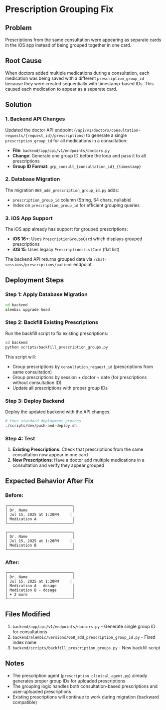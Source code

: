 # Prescription Grouping Fix

## Problem
Prescriptions from the same consultation were appearing as separate cards in the iOS app instead of being grouped together in one card.

## Root Cause
When doctors added multiple medications during a consultation, each medication was being saved with a different `prescription_group_id` because they were created sequentially with timestamp-based IDs. This caused each medication to appear as a separate card.

## Solution

### 1. Backend API Changes
Updated the doctor API endpoint (`/api/v1/doctors/consultation-requests/{request_id}/prescriptions`) to generate a single `prescription_group_id` for all medications in a consultation:

- **File**: `backend/app/api/v1/endpoints/doctors.py`
- **Change**: Generate one group ID before the loop and pass it to all prescriptions
- **Group ID Format**: `grp_consult_{consultation_id}_{timestamp}`

### 2. Database Migration
The migration `068_add_prescription_group_id.py` adds:
- `prescription_group_id` column (String, 64 chars, nullable)
- Index on `prescription_group_id` for efficient grouping queries

### 3. iOS App Support
The iOS app already has support for grouped prescriptions:
- **iOS 16+**: Uses `PrescriptionGroupsCard` which displays grouped prescriptions
- **iOS 15**: Uses legacy `PrescriptionsListCard` (flat list)

The backend API returns grouped data via `/chat-sessions/prescriptions/patient` endpoint.

## Deployment Steps

### Step 1: Apply Database Migration
```bash
cd backend
alembic upgrade head
```

### Step 2: Backfill Existing Prescriptions
Run the backfill script to fix existing prescriptions:

```bash
cd backend
python scripts/backfill_prescription_groups.py
```

This script will:
- Group prescriptions by `consultation_request_id` (prescriptions from same consultation)
- Group prescriptions by session + doctor + date (for prescriptions without consultation ID)
- Update all prescriptions with proper group IDs

### Step 3: Deploy Backend
Deploy the updated backend with the API changes:

```bash
# Your standard deployment process
./scripts/dev/push-and-deploy.sh
```

### Step 4: Test
1. **Existing Prescriptions**: Check that prescriptions from the same consultation now appear in one card
2. **New Prescriptions**: Have a doctor add multiple medications in a consultation and verify they appear grouped

## Expected Behavior After Fix

### Before:
```
┌─────────────────────────────┐
│ Dr. Name                    │
│ Jul 15, 2025 at 1:20PM     │
│ Medication A                │
└─────────────────────────────┘

┌─────────────────────────────┐
│ Dr. Name                    │
│ Jul 15, 2025 at 1:20PM     │
│ Medication B                │
└─────────────────────────────┘
```

### After:
```
┌─────────────────────────────┐
│ Dr. Name                    │
│ Jul 15, 2025 at 1:20PM     │
│ Medication A - dosage       │
│ Medication B - dosage       │
│ + 2 more                    │
└─────────────────────────────┘
```

## Files Modified
1. `backend/app/api/v1/endpoints/doctors.py` - Generate single group ID for consultations
2. `backend/alembic/versions/068_add_prescription_group_id.py` - Fixed index name
3. `backend/scripts/backfill_prescription_groups.py` - New backfill script

## Notes
- The prescription agent (`prescription_clinical_agent.py`) already generates proper group IDs for uploaded prescriptions
- The grouping logic handles both consultation-based prescriptions and user-uploaded prescriptions
- Existing prescriptions will continue to work during migration (backward compatible)

